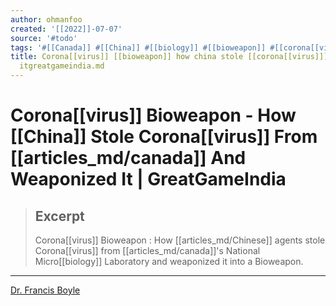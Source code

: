 ```yaml
---
author: ohmanfoo
created: '[[2022]]-07-07'
source: '#todo'
tags: '#[[Canada]] #[[China]] #[[biology]] #[[bioweapon]] #[[corona[[virus]]]] #[[biological]] #[[Chinese]] #[[virus]] '
title: Corona[[virus]] [[bioweapon]] how china stole [[corona[[virus]]]] from canada and weaponized
  itgreatgameindia.md
---
```


# Corona[[virus]] Bioweapon - How [[China]] Stole Corona[[virus]] From [[articles_md/canada]] And Weaponized It | GreatGameIndia

> ## Excerpt
> Corona[[virus]] Bioweapon : How [[articles_md/Chinese]] agents stole Corona[[virus]] from [[articles_md/canada]]'s National Micro[[biology]] Laboratory and weaponized it into a Bioweapon.

---
[Dr. Francis Boyle](https://greatgameindia.com/dr-francis-boyle-creator-of-[[bioweapon]]s-act-says-[[corona[[virus]]]]-is-[[biological]]-warfare-weapon/)